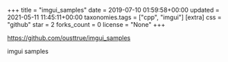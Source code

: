 +++
title = "imgui_samples"
date = 2019-07-10 01:59:58+00:00
updated = 2021-05-11 11:45:11+00:00
taxonomies.tags = ["cpp", "imgui"]
[extra]
css = "github"
star = 2
forks_count = 0
license = "None"
+++

<https://github.com/ousttrue/imgui_samples>

imgui samples
